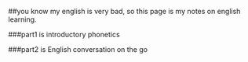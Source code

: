 ##you know my english is very bad, so this page is my notes on english learning.

###part1 is introductory  phonetics

###part2 is English conversation on the go





























